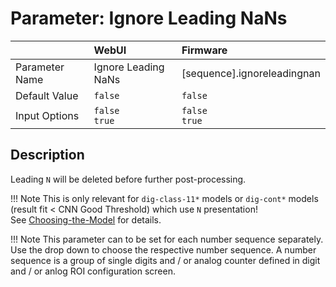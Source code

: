 # Parameter: Ignore Leading NaNs

|                   | WebUI               | Firmware
|:---               |:---                 |:----
| Parameter Name    | Ignore Leading NaNs | [sequence].ignoreleadingnan
| Default Value     | `false`             | `false`
| Input Options     | `false`<br>`true`   | `false`<br>`true` 


## Description

Leading `N` will be deleted before further post-processing. 


!!! Note
    This is only relevant for `dig-class-11*` models or `dig-cont*` models 
    (result fit < CNN Good Threshold) which use `N` presentation!<br>
    See [Choosing-the-Model](https://jomjol.github.io/AI-on-the-edge-device-docs/Choosing-the-Model)
    for details.


!!! Note
    This parameter can to be set for each number sequence separately.
    Use the drop down to choose the respective number sequence. 
    A number sequence is a group of single digits and / or analog counter defined in digit 
    and / or anlog ROI configuration screen.
